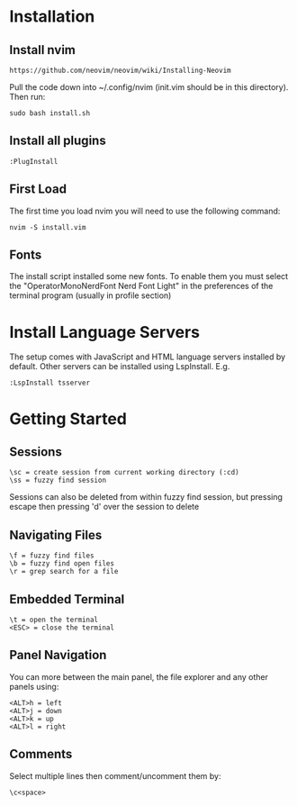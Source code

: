 # Installation
## Install nvim
	https://github.com/neovim/neovim/wiki/Installing-Neovim
	
Pull the code down into ~/.config/nvim (init.vim should be in this directory). Then run:

	sudo bash install.sh
	
## Install all plugins
	:PlugInstall

## First Load

The first time you load nvim you will need to use the following command:

	nvim -S install.vim

## Fonts

The install script installed some new fonts. To enable them you must select the "OperatorMonoNerdFont Nerd Font Light" in the preferences of the terminal program (usually in profile section)

# Install Language Servers

The setup comes with JavaScript and HTML language servers installed by default. Other servers can be installed using LspInstall. E.g.

	:LspInstall tsserver

# Getting Started

## Sessions

	\sc = create session from current working directory (:cd)
	\ss = fuzzy find session

Sessions can also be deleted from within fuzzy find session, but pressing escape then pressing 'd' over the session to delete

## Navigating Files

	\f = fuzzy find files
	\b = fuzzy find open files
	\r = grep search for a file

## Embedded Terminal

	\t = open the terminal
	<ESC> = close the terminal

## Panel Navigation

You can more between the main panel, the file explorer and any other panels using:

	<ALT>h = left
	<ALT>j = down
	<ALT>k = up
	<ALT>l = right

## Comments

Select multiple lines then comment/uncomment them by:

	\c<space>
